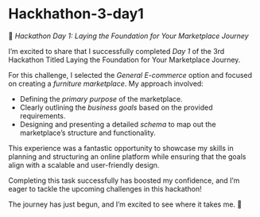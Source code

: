 # Hackhathon-3-day1






🎉 *Hackathon Day 1: Laying the Foundation for Your Marketplace Journey*  

I’m excited to share that I successfully completed *Day 1* of the 3rd Hackathon  Titled Laying the Foundation for Your Marketplace Journey.  

For this challenge, I selected the *General E-commerce* option and focused on creating a *furniture marketplace*. My approach involved:  
- Defining the *primary purpose* of the marketplace.  
- Clearly outlining the *business goals* based on the provided requirements.  
- Designing and presenting a detailed *schema* to map out the marketplace’s structure and functionality.  

This experience was a fantastic opportunity to showcase my skills in planning and structuring an online platform while ensuring that the goals align with a scalable and user-friendly design.  

Completing this task successfully has boosted my confidence, and I’m eager to tackle the upcoming challenges in this hackathon!  

The journey has just begun, and I’m excited to see where it takes me. 🚀
